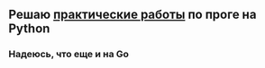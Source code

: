 ## Решаю [практические работы](https://dementiy.github.io/) по проге на Python
### Надеюсь, что еще и на Go